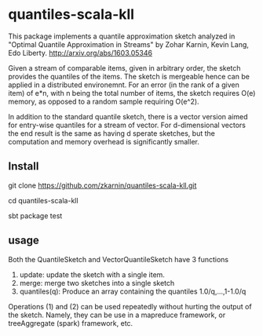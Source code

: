 # quantiles-scala-kll

This package implements a quantile approximation sketch analyzed in  "Optimal Quantile Approximation in Streams" by Zohar Karnin, Kevin Lang, Edo Liberty.
http://arxiv.org/abs/1603.05346

Given a stream of comparable items, given in arbitrary order, the sketch provides the quantiles of the items. The sketch is mergeable hence can be applied in a distributed environemnt.
For an error (in the rank of a given item) of e*n, with n being the total number of items, the sketch requires O(e) memory, as opposed to a random sample requiring O(e^2).

In addition to the standard quantile sketch, there is a vector version aimed for entry-wise quantiles for a stream of vector. For d-dimensional vectors the end result
is the same as having d sperate sketches, but the computation and memory overhead is significantly smaller.

Install
-------
git clone https://github.com/zkarnin/quantiles-scala-kll.git

cd quantiles-scala-kll

sbt package test

usage 
-----
Both the QuantileSketch and VectorQuantileSketch have 3 functions 
1) update: update the sketch with a single item.
2) merge: merge two sketches into a single sketch
3) quantiles(q): Produce an array containing the quantiles 1.0/q,...,1-1.0/q

Operations (1) and (2) can be used repeatedly without hurting the output of the sketch. 
Namely, they can be use in a mapreduce framework, or treeAggregate (spark) framework, etc.

